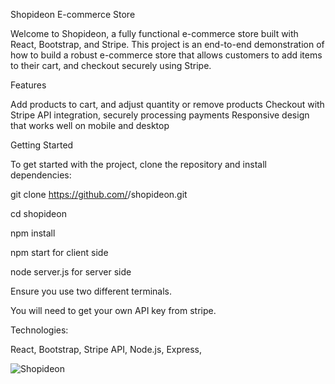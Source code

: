Shopideon E-commerce Store

Welcome to Shopideon, a fully functional e-commerce store built with React, Bootstrap, and Stripe. This project is an end-to-end demonstration of how to build a robust e-commerce store that allows customers to add items to their cart, and checkout securely using Stripe.

Features

Add products to cart, and adjust quantity or remove products
Checkout with Stripe API integration, securely processing payments
Responsive design that works well on mobile and desktop

Getting Started

To get started with the project, clone the repository and install dependencies:


git clone https://github.com/<username>/shopideon.git

cd shopideon

npm install


npm start for client side

node server.js for server side

Ensure you use two different terminals.

You will need to get your own API key from stripe.


Technologies:

React,
Bootstrap,
Stripe API,
Node.js,
Express,


![Shopideon](https://user-images.githubusercontent.com/47284387/236990087-513d1497-f951-4c30-8c8e-f77275b606e4.png)


